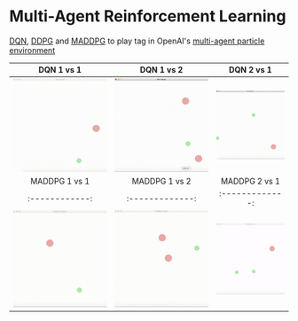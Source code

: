# Multi-Agent Reinforcement Learning

[DQN](https://www.cs.toronto.edu/~vmnih/docs/dqn.pdf), [DDPG](https://arxiv.org/abs/1509.02971) and [MADDPG](https://arxiv.org/abs/1706.02275) to play tag in OpenAI's [multi-agent particle environment](https://github.com/openai/multiagent-particle-envs)

DQN 1 vs 1 | DQN 1 vs 2 | DQN 2 vs 1
:---------:|:----------:|:----------:
![](gifs/dqn_1vs1.gif "1 vs 1") | ![](gifs/dqn_1vs2.gif "1 vs 2") | ![](gifs/dqn_2vs1.gif "2 vs 1")
MADDPG 1 vs 1 | MADDPG 1 vs 2 | MADDPG 2 vs 1
:------------:|:-------------:|:-------------:
![](gifs/maddpg_1vs1.gif "1 vs 1") | ![](gifs/maddpg_1vs2.gif "1 vs 2") | ![](gifs/maddpg_2vs1.gif "2 vs 1")
